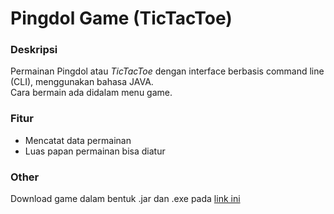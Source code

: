 Pingdol Game (TicTacToe)
====
### Deskripsi  
Permainan Pingdol atau *TicTacToe* dengan interface berbasis command line (CLI), menggunakan bahasa JAVA.  
Cara bermain ada didalam menu game.  

### Fitur
* Mencatat data permainan
* Luas papan permainan bisa diatur  

### Other
Download game dalam bentuk .jar dan .exe pada [link ini](http://fikriarroisi.com/projects/)

